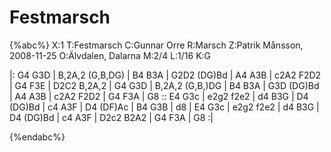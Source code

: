 # Festmarsch

{%abc%}
X:1
T:Festmarsch
C:Gunnar Orre
R:Marsch
Z:Patrik Månsson, 2008-11-25
O:Älvdalen, Dalarna
M:2/4
L:1/16
K:G

|: G4 G3D | B,2A,2 (G,B,DG) | B4 B3A | G2D2 (DG)Bd | A4 A3B | c2A2 F2D2 |
G4 F3E | D2C2 B,2A,2 | G4 G3D | B,2A,2 (G,B,)DG | B4 B3A | G3D (DG)Bd |
A4 A3B | c2A2 F2D2 | G4 F3A | G8 :: E4 G3c | e2g2 f2e2 | d4 B3G |
D4 (DG)Bd | c4 A3F | D4 (DF)Ac | B4 G3B | d8 | E4 G3c | e2g2 f2e2 |
d4 B3G | D4 (DG)Bd | c4 A3F | D2c2 B2A2 | G4 F3A | G8 :|




{%endabc%}

